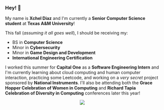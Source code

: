### Hey! 👋

My name is **Xchel Diaz** and I'm currently a **Senior Computer Science student** at **Texas A&M University**!

This fall (_assuming it all goes well_), I should be receiving my:
- BS in **Computer Science**
- Minor in **Cybersecurity**
- Minor in **Game Design and Development**
- **International Engineering Certification**

I worked this summer for **Capital One** as a **Software Engineering Intern** and I'm currently learning about cloud computing and human computer interaction, practicing some Leetcode, and working on a _very secret_ project sponsored by **National Instruments**. I'll also be attending both the **Grace Hopper Celebration of Women in Computing** and **Richard Tapia Celebration of Diversity in Computing** conferences later this year!

<p align="center">
  <img src="https://c.tenor.com/0ygiqFaX-ssAAAAM/bongo-cat-typing.gif" />
</p>

<!--
**ImTizzie/ImTizzie** is a ✨ _special_ ✨ repository because its `README.md` (this file) appears on your GitHub profile.

Here are some ideas to get you started:

- 🔭 I’m currently working on ...
- 🌱 I’m currently learning ...
- 👯 I’m looking to collaborate on ...
- 🤔 I’m looking for help with ...
- 💬 Ask me about ...
- 📫 How to reach me: ...
- 😄 Pronouns: ...
- ⚡ Fun fact: ...
-->
